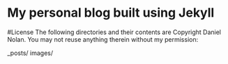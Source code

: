 # My personal blog built using Jekyll

#License
The following directories and their contents are Copyright Daniel Nolan. You may not reuse anything therein without my permission:

_posts/
images/
